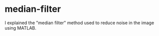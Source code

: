 # median-filter
I explained the "median filter" method used to reduce noise in the image using MATLAB.
